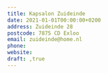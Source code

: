 ```yaml
---
title: Kapsalon Zuideinde
date: 2021-01-01T00:00:00+0200
address: Zuideinde 28
postcode: 7875 CD Exloo
email: zuideinde@home.nl
phone: 
website: 
draft: ,true
---
```


